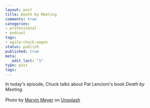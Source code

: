 ```yaml
---
layout: post
title: Death by Meeting
comments: true
categories:
- professional
- podcast
tags:
- agile-chuck-wagon
status: publish
published: true
meta:
  _edit_last: "1"
type: post
tags:
---
```

<p>In today's episode, Chuck talks about Pat Lencioni's book <em>Death by Meeting</em>.<br><br>Photo by <a href="https://unsplash.com/@marvelous?utm_source=unsplash&amp;utm_medium=referral&amp;utm_content=creditCopyText">Marvin Meyer</a> on <a href="https://unsplash.com/collections/3760669/boring-office?utm_source=unsplash&amp;utm_medium=referral&amp;utm_content=creditCopyText">Unsplash</a></p>